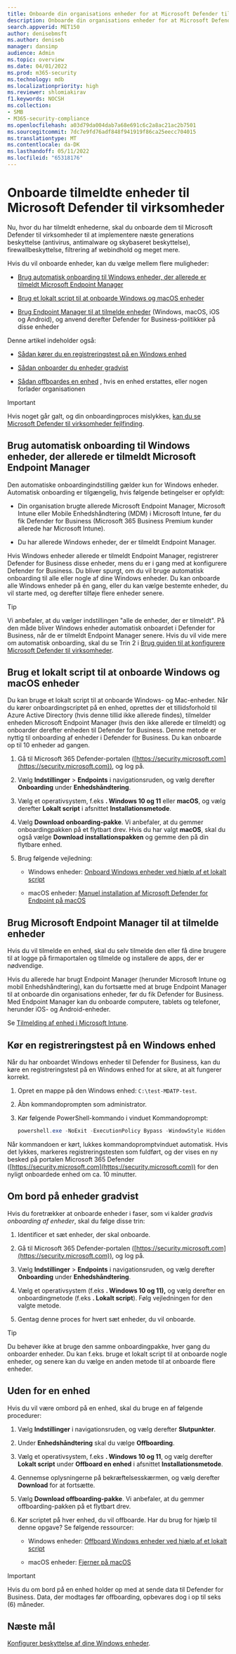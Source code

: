 ```yaml
---
title: Onboarde din organisations enheder for at Microsoft Defender til virksomheder
description: Onboarde din organisations enheder for at Microsoft Defender til virksomheder
search.appverid: MET150
author: denisebmsft
ms.author: deniseb
manager: dansimp
audience: Admin
ms.topic: overview
ms.date: 04/01/2022
ms.prod: m365-security
ms.technology: mdb
ms.localizationpriority: high
ms.reviewer: shlomiakirav
f1.keywords: NOCSH
ms.collection:
- SMB
- M365-security-compliance
ms.openlocfilehash: a03d79da004dab7a68e691c6c2a8ac21ac2b7501
ms.sourcegitcommit: 7dc7e9fd76adf848f941919f86ca25eecc704015
ms.translationtype: MT
ms.contentlocale: da-DK
ms.lasthandoff: 05/11/2022
ms.locfileid: "65318176"
---
```

# <a name="onboard-enrolled-devices-to-microsoft-defender-for-business"></a>Onboarde tilmeldte enheder til Microsoft Defender til virksomheder

Nu, hvor du har tilmeldt enhederne, skal du onboarde dem til Microsoft Defender til virksomheder til at implementere næste generations beskyttelse (antivirus, antimalware og skybaseret beskyttelse), firewallbeskyttelse, filtrering af webindhold og meget mere. 

Hvis du vil onboarde enheder, kan du vælge mellem flere muligheder:

- [Brug automatisk onboarding til Windows enheder, der allerede er tilmeldt Microsoft Endpoint Manager](#use-automatic-onboarding-for-windows-devices-that-are-already-enrolled-in-microsoft-endpoint-manager)

- [Brug et lokalt script til at onboarde Windows og macOS enheder](#use-a-local-script-to-onboard-windows-and-macos-devices)

- [Brug Endpoint Manager til at tilmelde enheder](#use-microsoft-endpoint-manager-to-enroll-devices) (Windows, macOS, iOS og Android), og anvend derefter Defender for Business-politikker på disse enheder

Denne artikel indeholder også:

- [Sådan kører du en registreringstest på en Windows enhed](#run-a-detection-test-on-a-windows-device)

- [Sådan onboarder du enheder gradvist](#onboard-devices-gradually)

- [Sådan offboardes en enhed](#offboard-a-device) , hvis en enhed erstattes, eller nogen forlader organisationen

> [!IMPORTANT]
> Hvis noget går galt, og din onboardingproces mislykkes, [kan du se Microsoft Defender til virksomheder fejlfinding](../security/defender-business/mdb-troubleshooting.yml).

## <a name="use-automatic-onboarding-for-windows-devices-that-are-already-enrolled-in-microsoft-endpoint-manager"></a>Brug automatisk onboarding til Windows enheder, der allerede er tilmeldt Microsoft Endpoint Manager

Den automatiske onboardingindstilling gælder kun for Windows enheder. Automatisk onboarding er tilgængelig, hvis følgende betingelser er opfyldt:

- Din organisation brugte allerede Microsoft Endpoint Manager, Microsoft Intune eller Mobile Enhedshåndtering (MDM) i Microsoft Intune, før du fik Defender for Business (Microsoft 365 Business Premium  kunder allerede har Microsoft Intune).

- Du har allerede Windows enheder, der er tilmeldt Endpoint Manager.

Hvis Windows enheder allerede er tilmeldt Endpoint Manager, registrerer Defender for Business disse enheder, mens du er i gang med at konfigurere Defender for Business. Du bliver spurgt, om du vil bruge automatisk onboarding til alle eller nogle af dine Windows enheder. Du kan onboarde alle Windows enheder på én gang, eller du kan vælge bestemte enheder, du vil starte med, og derefter tilføje flere enheder senere.

> [!TIP]
> Vi anbefaler, at du vælger indstillingen "alle de enheder, der er tilmeldt". På den måde bliver Windows enheder automatisk onboardet i Defender for Business, når de er tilmeldt Endpoint Manager senere.
Hvis du vil vide mere om automatisk onboarding, skal du se Trin 2 i [Brug guiden til at konfigurere Microsoft Defender til virksomheder](../security/defender-business/mdb-use-wizard.md).

## <a name="use-a-local-script-to-onboard-windows-and-macos-devices"></a>Brug et lokalt script til at onboarde Windows og macOS enheder

Du kan bruge et lokalt script til at onboarde Windows- og Mac-enheder. Når du kører onboardingscriptet på en enhed, oprettes der et tillidsforhold til Azure Active Directory (hvis denne tillid ikke allerede findes), tilmelder enheden Microsoft Endpoint Manager (hvis den ikke allerede er tilmeldt) og onboarder derefter enheden til Defender for Business. Denne metode er nyttig til onboarding af enheder i Defender for Business. Du kan onboarde op til 10 enheder ad gangen.

1. Gå til Microsoft 365 Defender-portalen ([https://security.microsoft.com](https://security.microsoft.com)), og log på.

2. Vælg **Indstillinger** >  **Endpoints** i navigationsruden, og vælg derefter **Onboarding** under **Enhedshåndtering**.

3. Vælg et operativsystem, f.eks **. Windows 10 og 11** eller **macOS**, og vælg derefter **Lokalt script** i afsnittet **Installationsmetode**. 

4. Vælg **Download onboarding-pakke**. Vi anbefaler, at du gemmer onboardingpakken på et flytbart drev. Hvis du har valgt **macOS**, skal du også vælge **Download installationspakken** og gemme den på din flytbare enhed.

5. Brug følgende vejledning:

   - Windows enheder: [Onboard Windows enheder ved hjælp af et lokalt script](../security/defender-endpoint/configure-endpoints-script.md#onboard-windows-devices-using-a-local-script)

   - macOS enheder: [Manuel installation af Microsoft Defender for Endpoint på macOS](../security/defender-endpoint/mac-install-manually.md#download-installation-and-onboarding-packages)

## <a name="use-microsoft-endpoint-manager-to-enroll-devices"></a>Brug Microsoft Endpoint Manager til at tilmelde enheder

Hvis du vil tilmelde en enhed, skal du selv tilmelde den eller få dine brugere til at logge på firmaportalen og tilmelde og installere de apps, der er nødvendige. 

Hvis du allerede har brugt Endpoint Manager (herunder Microsoft Intune og mobil Enhedshåndtering), kan du fortsætte med at bruge Endpoint Manager til at onboarde din organisations enheder, før du fik Defender for Business. Med Endpoint Manager kan du onboarde computere, tablets og telefoner, herunder iOS- og Android-enheder.

Se [Tilmelding af enhed i Microsoft Intune](/mem/intune/enrollment/device-enrollment). 

## <a name="run-a-detection-test-on-a-windows-device"></a>Kør en registreringstest på en Windows enhed

Når du har onboardet Windows enheder til Defender for Business, kan du køre en registreringstest på en Windows enhed for at sikre, at alt fungerer korrekt.

1. Opret en mappe på den Windows enhed: `C:\test-MDATP-test`.

2. Åbn kommandoprompten som administrator.

3. Kør følgende PowerShell-kommando i vinduet Kommandoprompt:

   ```powershell
   powershell.exe -NoExit -ExecutionPolicy Bypass -WindowStyle Hidden $ErrorActionPreference = 'silentlycontinue';(New-Object System.Net.WebClient).DownloadFile('http://127.0.0.1/1.exe', 'C:\\test-MDATP-test\\invoice.exe');Start-Process 'C:\\test-MDATP-test\\invoice.exe'
   ```

Når kommandoen er kørt, lukkes kommandopromptvinduet automatisk. Hvis det lykkes, markeres registreringstesten som fuldført, og der vises en ny besked på portalen Microsoft 365 Defender ([https://security.microsoft.com](https://security.microsoft.com)) for den nyligt onboardede enhed om ca. 10 minutter.

## <a name="onboard-devices-gradually"></a>Om bord på enheder gradvist

Hvis du foretrækker at onboarde enheder i faser, som vi kalder *gradvis onboarding af enheder*, skal du følge disse trin: 

1. Identificer et sæt enheder, der skal onboarde.

2. Gå til Microsoft 365 Defender-portalen ([https://security.microsoft.com](https://security.microsoft.com)), og log på.

3. Vælg **Indstillinger** >  **Endpoints** i navigationsruden, og vælg derefter **Onboarding** under **Enhedshåndtering**.

4. Vælg et operativsystem (f.eks **. Windows 10 og 11),** og vælg derefter en onboardingmetode (f.eks **. Lokalt script**). Følg vejledningen for den valgte metode.

5. Gentag denne proces for hvert sæt enheder, du vil onboarde. 

> [!TIP]
> Du behøver ikke at bruge den samme onboardingpakke, hver gang du onboarder enheder. Du kan f.eks. bruge et lokalt script til at onboarde nogle enheder, og senere kan du vælge en anden metode til at onboarde flere enheder.

## <a name="offboard-a-device"></a>Uden for en enhed

Hvis du vil være ombord på en enhed, skal du bruge en af følgende procedurer:

1. Vælg **Indstillinger** i navigationsruden, og vælg derefter **Slutpunkter**.

1. Under **Enhedshåndtering** skal du vælge **Offboarding**.

1. Vælg et operativsystem, f.eks **. Windows 10 og 11**, og vælg derefter **Lokalt script** under **Offboard en enhed** i afsnittet **Installationsmetode**. 

1. Gennemse oplysningerne på bekræftelsesskærmen, og vælg derefter **Download** for at fortsætte.

1. Vælg **Download offboarding-pakke**. Vi anbefaler, at du gemmer offboarding-pakken på et flytbart drev.

1. Kør scriptet på hver enhed, du vil offboarde. Har du brug for hjælp til denne opgave? Se følgende ressourcer:   

   - Windows enheder: [Offboard Windows enheder ved hjælp af et lokalt script](../security/defender-endpoint/configure-endpoints-script.md#offboard-devices-using-a-local-script)
   
   - macOS enheder: [Fjerner på macOS](../security/defender-endpoint/mac-resources.md#uninstalling)

> [!IMPORTANT]
> Hvis du om bord på en enhed holder op med at sende data til Defender for Business. Data, der modtages før offboarding, opbevares dog i op til seks (6) måneder.

## <a name="next-objective"></a>Næste mål

[Konfigurer beskyttelse af dine Windows enheder](m365bp-protection-settings-for-windows-10-devices.md).
